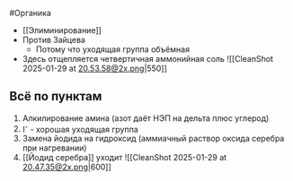 #Органика 
- [[Элиминирование]]
- Против Зайцева
	- Потому что уходящая группа объёмная 
- Здесь отщепляется четвертичная аммонийная соль 
![[CleanShot 2025-01-29 at 20.53.58@2x.png|550]] 
## Всё по пунктам
1. Алкилирование амина (азот даёт НЭП на дельта плюс углерод)
2. I<sup>-</sup> - хорошая уходящая группа 
3. Замена йодида на гидроксид (аммиачный раствор оксида серебра при нагревании)
4. [[Йодид серебра]] уходит 
![[CleanShot 2025-01-29 at 20.47.35@2x.png|600]]